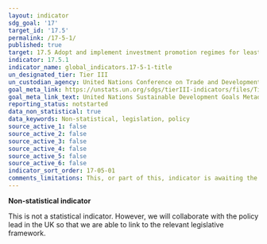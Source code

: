 ```yaml
---
layout: indicator
sdg_goal: '17'
target_id: '17.5'
permalink: /17-5-1/
published: true
target: 17.5 Adopt and implement investment promotion regimes for least developed countries
indicator: 17.5.1
indicator_name: global_indicators.17-5-1-title
un_designated_tier: Tier III
un_custodian_agency: United Nations Conference on Trade and Development (UNCTAD)
goal_meta_link: https://unstats.un.org/sdgs/tierIII-indicators/files/Tier3-17-05-01.pdf
goal_meta_link_text: United Nations Sustainable Development Goals Metadata (PDF 4.0 MB)
reporting_status: notstarted
data_non_statistical: true
data_keywords: Non-statistical, legislation, policy
source_active_1: false
source_active_2: false
source_active_3: false
source_active_4: false
source_active_5: false
source_active_6: false
indicator_sort_order: 17-05-01
comments_limitations: This, or part of this, indicator is awaiting the development of internationally established methodology and standards (classified by the UN as tier 3). Data follows the UN specification for this indicator. 
---
```

**Non-statistical indicator**               

This is not a statistical indicator. However, we will collaborate with the policy lead in the UK so that we are able to link to the relevant legislative framework.
<br><br>